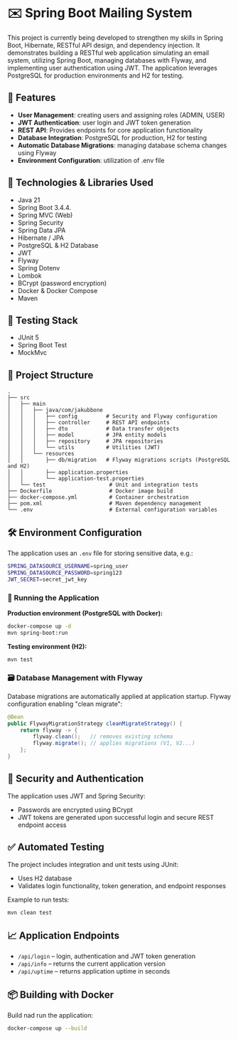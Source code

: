 # ✉️ Spring Boot Mailing System

This project is currently being developed to strengthen my skills in Spring Boot, Hibernate, RESTful API design, and dependency injection. 
It demonstrates building a RESTful web application simulating an email system, utilizing Spring Boot, managing databases with Flyway, 
and implementing user authentication using JWT. The application leverages PostgreSQL for production environments and H2 for testing.


## 📖 Features

- **User Management**: creating users and assigning roles (ADMIN, USER)
- **JWT Authentication**: user login and JWT token generation
- **REST API**: Provides endpoints for core application functionality 
- **Database Integration**: PostgreSQL for production, H2 for testing
- **Automatic Database Migrations**: managing database schema changes using Flyway
- **Environment Configuration**: utilization of .env file


## 🚀 Technologies & Libraries Used

- Java 21
- Spring Boot 3.4.4.
- Spring MVC (Web)
- Spring Security
- Spring Data JPA
- Hibernate / JPA
- PostgreSQL & H2 Database
- JWT
- Flyway
- Spring Dotenv
- Lombok
- BCrypt (password encryption)
- Docker & Docker Compose
- Maven

## 🧪 Testing Stack
- JUnit 5
- Spring Boot Test 
- MockMvc 


## 📂 Project Structure

```
.
├── src
│   ├── main
│   │   ├── java/com/jakubbone
│   │   │   ├── config         # Security and Flyway configuration
│   │   │   ├── controller     # REST API endpoints
│   │   │   ├── dto            # Data transfer objects
│   │   │   ├── model          # JPA entity models
│   │   │   ├── repository     # JPA repositories
│   │   │   └── utils          # Utilities (JWT)
│   │   └── resources          
│   │       ├── db/migration   # Flyway migrations scripts (PostgreSQL and H2)
│   │       ├── application.properties
│   │       └── application-test.properties
│   └── test                    # Unit and integration tests
├── Dockerfile                  # Docker image build
├── docker-compose.yml          # Container orchestration
├── pom.xml                     # Maven dependency management
└── .env                        # External configuration variables
```

## 🛠️ Environment Configuration

The application uses an `.env` file for storing sensitive data, e.g.:

```bash
SPRING_DATASOURCE_USERNAME=spring_user
SPRING_DATASOURCE_PASSWORD=spring123
JWT_SECRET=secret_jwt_key
```

### 🐳 Running the Application

**Production environment (PostgreSQL with Docker):**

```bash
docker-compose up -d
mvn spring-boot:run
```

**Testing environment (H2):**

```bash
mvn test
```

### 🗃️ Database Management with Flyway

Database migrations are automatically applied at application startup. Flyway configuration enabling "clean migrate":

```java
@Bean
public FlywayMigrationStrategy cleanMigrateStrategy() {
    return flyway -> {
        flyway.clean();   // removes existing schema
        flyway.migrate(); // applies migrations (V1, V2...)
    };
}
```


## 🔑 Security and Authentication

The application uses JWT and Spring Security:

- Passwords are encrypted using BCrypt
- JWT tokens are generated upon successful login and secure REST endpoint access


## ✅ Automated Testing

The project includes integration and unit tests using JUnit:

- Uses H2 database
- Validates login functionality, token generation, and endpoint responses

Example to run tests:

```bash
mvn clean test
```

## 📈 Application Endpoints

- `/api/login` – login, authentication and JWT token generation
- `/api/info` – returns the current application version
- `/api/uptime` – returns application uptime in seconds


## 📦 Building with Docker

Build nad run the application:

```bash
docker-compose up --build
```